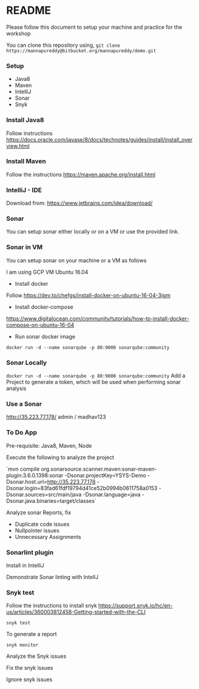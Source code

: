 # README #

Please follow this document to setup your machine and practice for the workshop

You can clone this repository using,
`git clone https://mannapureddy@bitbucket.org/mannapureddy/demo.git`

### Setup ###

* Java8 
* Maven
* IntelliJ
* Sonar
* Snyk

### Install Java8 ###

Follow instructions
https://docs.oracle.com/javase/8/docs/technotes/guides/install/install_overview.html

### Install Maven ###

Follow the instructions
https://maven.apache.org/install.html

### IntelliJ - IDE ###

Download from: https://www.jetbrains.com/idea/download/


### Sonar ###

You can setup sonar either locally or on a VM or use the provided link.

### Sonar in VM ###
You can setup sonar on your machine or a VM as follows

I am using GCP VM Ubuntu 16.04

* Install docker

Follow https://dev.to/chefgs/install-docker-on-ubuntu-16-04-3igm

* Install docker-compose

https://www.digitalocean.com/community/tutorials/how-to-install-docker-compose-on-ubuntu-16-04

* Run sonar docker image

`docker run -d --name sonarqube -p 80:9000 sonarqube:community`

### Sonar Locally ###
`docker run -d --name sonarqube -p 80:9000 sonarqube:community`
Add a Project to generate a token, which will be used when performing sonar analysis

### Use a Sonar ###
http://35.223.77.178/
admin / madhav123


### To Do App ###

Pre-requisite: Java8, Maven, Node

Execute the following to analyze the project

´mvn compile org.sonarsource.scanner.maven:sonar-maven-plugin:3.6.0.1398:sonar   -Dsonar.projectKey=YSYS-Demo   -Dsonar.host.url=http://35.223.77.178   -Dsonar.login=83fad61fdf19794d41ce52b0994b0611758a0153 -Dsonar.sources=src/main/java -Dsonar.language=java -Dsonar.java.binaries=target/classes´

Analyze sonar Reports, fix

* Duplicate code issues
* Nullpointer issues
* Unnecessary Assignments
 
### Sonarlint plugin ###

Install in IntelliJ

Demonstrate Sonar linting with IntellJ

### Snyk test ###

Follow the instructions to install snyk
https://support.snyk.io/hc/en-us/articles/360003812458-Getting-started-with-the-CLI

`snyk test`

To generate a report

`snyk monitor`

Analyze the Snyk issues

Fix the snyk issues

Ignore snyk issues
